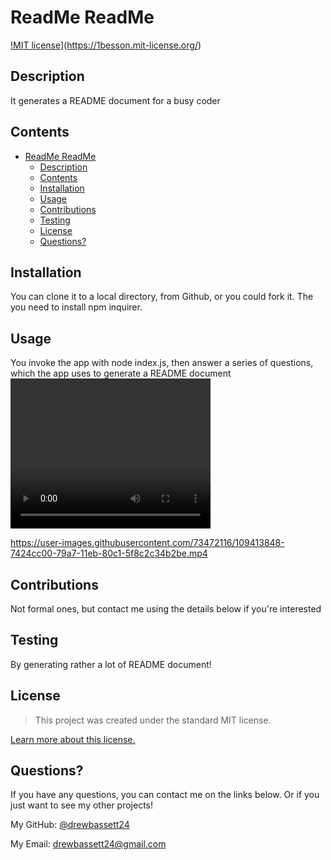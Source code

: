 # ReadMe ReadMe

[!MIT license](https://img.shields.io/badge/License-MIT-blue.svg)](https://1besson.mit-license.org/)

## Description
It generates a README document for a busy coder

## Contents
- [ReadMe ReadMe](#readme-readme)
  - [Description](#description)
  - [Contents](#contents)
  - [Installation](#installation)
  - [Usage](#usage)
  - [Contributions](#contributions)
  - [Testing](#testing)
  - [License](#license)
  - [Questions?](#questions)

## Installation

You can clone it to a local directory, from Github, or you could fork it. The you need to install npm inquirer.

## Usage

You invoke the app with node index.js, then answer a series of questions, which the app uses to generate a README document
<video width="320" height="240" controls>
  <source src="user-images.githubusercontent.com/73472116/109413848-7424cc00-79a7-11eb-80c1-5f8c2c34b2be.mp4" type="video/mp4">
</video>


https://user-images.githubusercontent.com/73472116/109413848-7424cc00-79a7-11eb-80c1-5f8c2c34b2be.mp4

## Contributions

Not formal ones, but contact me using the details below if you're interested

## Testing

By generating rather a lot of README document!

## License



> This project was created under the standard MIT license. 

[Learn more about this license.](https://lbesson.mit-license.org/)

## Questions?

If you have any questions, you can contact me on the links below. Or if you just want to see my other projects!

My GitHub: [@drewbassett24](https://github.com/drewbassett24)

My Email: drewbassett24@gmail.com

